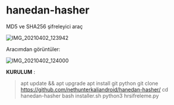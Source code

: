 # hanedan-hasher
MD5 ve SHA256 şifreleyici araç


![IMG_20210402_123942](https://user-images.githubusercontent.com/72562835/113408868-d2830700-93b8-11eb-9b26-254fac45e5f9.jpg)

Aracımdan görüntüler:

![IMG_20210402_124000](https://user-images.githubusercontent.com/72562835/113408837-c5feae80-93b8-11eb-812c-e2485988f626.jpg)




**KURULUM** : 
> apt update && apt upgrade 
apt install git python
git clone https://github.com/nethunterkaliandroid/hanedan-hasher/
cd hanedan-hasher
bash installer.sh
python3 hrsifreleme.py

